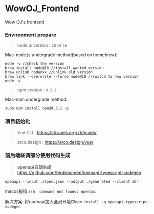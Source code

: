 # WowOJ_Frontend

Wow OJ's frontend

### Environment prepare

> node.js version : `18` or `16`

Mac-node.js undergrade method(based on homebrew):

```
node -v //check the version
brew install node@18 //install wanted version
brew unlink node@xx //unlink old version
brew link --overwrite --force node@18 //switch to new version
node -v
```

> npm version : `9.5.1`

Mac-npm undergrade method:

```
sudo npm install npm@9.5.1 -g
```

### 项目初始化
> Vue CLI : https://cli.vuejs.org/zh/guide/

> arco.design : https://arco.design/vue/

### 前后端联调部分使用代码生成
> **openapi自动生成**  
> https://github.com/ferdikoomen/openapi-typescript-codegen

```
openapi --input ./spec.json --output ./generated --client xhr
```

macos报错 `zsh: command not found: openapi`

解决方案: 将openapi加入全局环境中`npm install -g openapi-typescript-codegen`

